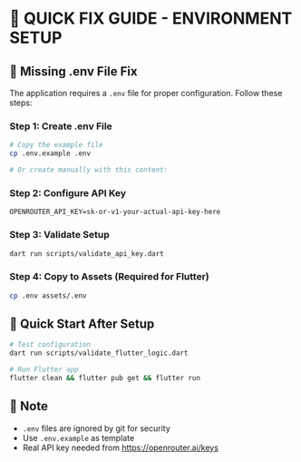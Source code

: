 # 🔧 QUICK FIX GUIDE - ENVIRONMENT SETUP

## 📁 Missing .env File Fix

The application requires a `.env` file for proper configuration. Follow these steps:

### **Step 1: Create .env File**
```bash
# Copy the example file
cp .env.example .env

# Or create manually with this content:
```

### **Step 2: Configure API Key** 
```env
OPENROUTER_API_KEY=sk-or-v1-your-actual-api-key-here
```

### **Step 3: Validate Setup**
```bash
dart run scripts/validate_api_key.dart
```

### **Step 4: Copy to Assets (Required for Flutter)**
```bash
cp .env assets/.env
```

## 🚀 Quick Start After Setup

```bash
# Test configuration
dart run scripts/validate_flutter_logic.dart

# Run Flutter app
flutter clean && flutter pub get && flutter run
```

## 📝 Note
- `.env` files are ignored by git for security
- Use `.env.example` as template
- Real API key needed from https://openrouter.ai/keys